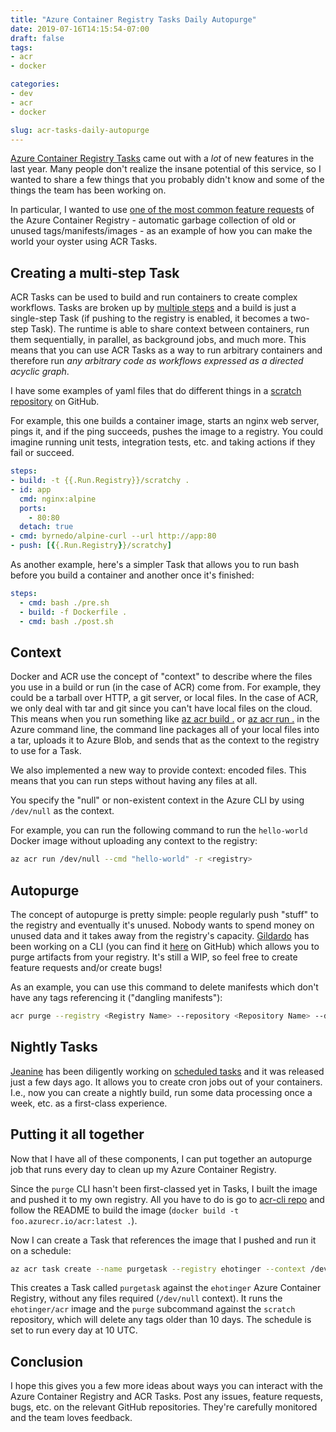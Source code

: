 ```yaml
---
title: "Azure Container Registry Tasks Daily Autopurge"
date: 2019-07-16T14:15:54-07:00
draft: false
tags:
- acr
- docker

categories:
- dev
- acr
- docker

slug: acr-tasks-daily-autopurge
---
```



[Azure Container Registry Tasks](https://docs.microsoft.com/en-us/azure/container-registry/container-registry-tasks-overview) came out with a *lot* of new features in the last year. Many people don't realize the insane potential of this service, so I wanted to share a few things that you probably didn't know and some of the things the team has been working on.

In particular, I wanted to use [one of the most common feature requests](https://github.com/Azure/acr/issues/82) of the Azure Container Registry - automatic garbage collection of old or unused tags/manifests/images - as an example of how you can make the world your oyster using ACR Tasks.


## Creating a multi-step Task

ACR Tasks can be used to build and run containers to create complex workflows. Tasks are broken up by [multiple steps](https://docs.microsoft.com/en-us/azure/container-registry/container-registry-tasks-multi-step) and a build is just a single-step Task (if pushing to the registry is enabled, it becomes a two-step Task). The runtime is able to share context between containers, run them sequentially, in parallel, as background jobs, and much more. This means that you can use ACR Tasks as a way to run arbitrary containers and therefore run *any arbitrary code as workflows expressed as a directed acyclic graph*.

I have some examples of yaml files that do different things in a [scratch repository](https://github.com/ehotinger/scratch) on GitHub.

For example, this one builds a container image, starts an nginx web server, pings it, and if the ping succeeds, pushes the image to a registry. You could imagine running unit tests, integration tests, etc. and taking actions if they fail or succeed.

```yaml
steps:
- build: -t {{.Run.Registry}}/scratchy .
- id: app
  cmd: nginx:alpine
  ports: 
    - 80:80
  detach: true
- cmd: byrnedo/alpine-curl --url http://app:80
- push: [{{.Run.Registry}}/scratchy]
```

As another example, here's a simpler Task that allows you to run bash before you build a container and another once it's finished:

```yaml
steps:
  - cmd: bash ./pre.sh
  - build: -f Dockerfile .
  - cmd: bash ./post.sh
```

## Context

Docker and ACR use the concept of "context" to describe where the files you use in a build or run (in the case of ACR) come from. For example, they could be a tarball over HTTP, a git server, or local files. In the case of ACR, we only deal with tar and git since you can't have local files on the cloud. This means when you run something like [az acr build .](https://docs.microsoft.com/en-us/cli/azure/acr?view=azure-cli-latest#az-acr-build) or [az acr run .](https://docs.microsoft.com/en-us/cli/azure/acr?view=azure-cli-latest#az-acr-run) in the Azure command line, the command line packages all of your local files into a tar, uploads it to Azure Blob, and sends that as the context to the registry to use for a Task.

We also implemented a new way to provide context: encoded files. This means that you can run steps without having any files at all.

You specify the "null" or non-existent context in the Azure CLI by using `/dev/null` as the context.

For example, you can run the following command to run the `hello-world` Docker image without uploading any context to the registry:

```sh
az acr run /dev/null --cmd "hello-world" -r <registry>
```

## Autopurge

The concept of autopurge is pretty simple: people regularly push "stuff" to the registry and eventually it's unused. Nobody wants to spend money on unused data and it takes away from the registry's capacity. [Gildardo](https://github.com/ggonzalere) has been working on a CLI (you can find it [here](https://github.com/Azure/acr-cli) on GitHub) which allows you to purge artifacts from your registry. It's still a WIP, so feel free to create feature requests and/or create bugs!

As an example, you can use this command to delete manifests which don't have any tags referencing it ("dangling manifests"):

```sh
acr purge --registry <Registry Name> --repository <Repository Name> --dangling
```

## Nightly Tasks

[Jeanine](https://github.com/jaysterp) has been diligently working on [scheduled tasks](https://docs.microsoft.com/en-us/azure/container-registry/container-registry-tasks-scheduled) and it was released just a few days ago. It allows you to create cron jobs out of your containers. I.e., now you can create a nightly build, run some data processing once a week, etc. as a first-class experience.

## Putting it all together

Now that I have all of these components, I can put together an autopurge job that runs every day to clean up my Azure Container Registry.

Since the `purge` CLI hasn't been first-classed yet in Tasks, I built the image and pushed it to my own registry. All you have to do is go to [acr-cli repo](https://github.com/Azure/acr-cli) and follow the README to build the image (`docker build -t foo.azurecr.io/acr:latest .`).

Now I can create a Task that references the image that I pushed and run it on a schedule:

```sh
az acr task create --name purgetask --registry ehotinger --context /dev/null --cmd "{{.Run.Registry}}/acr purge --repository "scratch" --ago 10d -r {{.Run.Registry}}" --schedule "0 10 * * *"
```

This creates a Task called `purgetask` against the `ehotinger` Azure Container Registry, without any files required (`/dev/null` context). It runs the `ehotinger/acr` image and the `purge` subcommand against the `scratch` repository, which will delete any tags older than 10 days. The schedule is set to run every day at 10 UTC.

## Conclusion

I hope this gives you a few more ideas about ways you can interact with the Azure Container Registry and ACR Tasks. Post any issues, feature requests, bugs, etc. on the relevant GitHub repositories. They're carefully monitored and the team loves feedback.